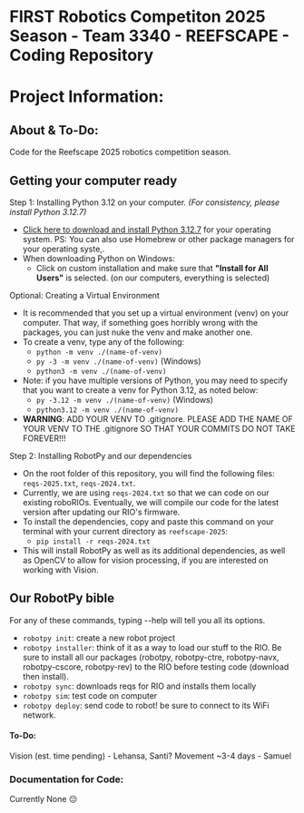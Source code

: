 # FIRST Robotics Competiton 2025 Season - Team 3340 - REEFSCAPE - Coding Repository

# Project Information:

## About & To-Do:
Code for the Reefscape 2025 robotics competition season.


## Getting your computer ready
Step 1: Installing Python 3.12 on your computer. _(For consistency, please install Python 3.12.7)_

- [Click here to download and install Python 3.12.7](https://www.python.org/downloads/release/python-3127/) for your operating system. PS: You can also use Homebrew or other package managers for your operating syste,.
- When downloading Python on Windows:
    - Click on custom installation and make sure that **"Install for All Users"** is selected. (on our computers, everything is selected)

Optional: Creating a Virtual Environment 
- It is recommended that you set up a virtual environment (venv) on your computer. That way, if something goes horribly wrong with the packages, you can just nuke the venv and make another one.
- To create a venv, type any of the following: 
    - `python -m venv ./(name-of-venv)`
    - `py -3 -m venv ./(name-of-venv)` (Windows)
    - `python3 -m venv ./(name-of-venv)`
- Note: if you have multiple versions of Python, you may need to specify that you want to create a venv for Python 3.12, as noted below:
    - `py -3.12 -m venv ./(name-of-venv)` (Windows)
    - `python3.12 -m venv ./(name-of-venv)`
- **WARNING**: ADD YOUR VENV TO .gitignore. PLEASE ADD THE NAME OF YOUR VENV TO THE .gitignore SO THAT YOUR COMMITS DO NOT TAKE FOREVER!!!


Step 2: Installing RobotPy and our dependencies
- On the root folder of this repository, you will find the following files: `reqs-2025.txt`, `reqs-2024.txt`.
- Currently, we are using `reqs-2024.txt` so that we can code on our existing roboRIOs. Eventually, we will compile our code for the latest version after updating our RIO's firmware.
- To install the dependencies, copy and paste this command on your terminal with your current directory as `reefscape-2025`:
    - `pip install -r reqs-2024.txt`
- This will install RobotPy as well as its additional dependencies, as well as OpenCV to allow for vision processing, if you are interested on working with Vision.


## Our RobotPy bible
For any of these commands, typing --help will tell you all its options. 
- `robotpy init`: create a new robot project
- `robotpy installer`: think of it as a way to load our stuff to the RIO. Be sure to install all our packages (robotpy, robotpy-ctre, robotpy-navx, robotpy-cscore, robotpy-rev) to the RIO before testing code (download then install).
- `robotpy sync`: downloads reqs for RIO and installs them locally
- `robotpy sim`: test code on computer
- `robotpy deploy`: send code to robot! be sure to connect to its WiFi network.


#### To-Do:
Vision (est. time pending) - Lehansa, Santi?
Movement ~3-4 days - Samuel

### Documentation for Code:

Currently None :pensive:

